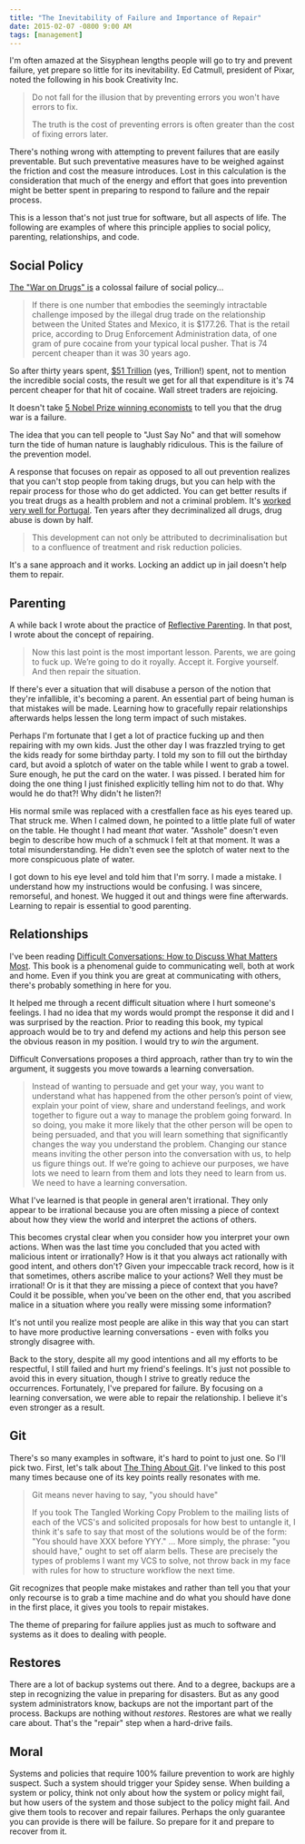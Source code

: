 ```yaml
---
title: "The Inevitability of Failure and Importance of Repair"
date: 2015-02-07 -0800 9:00 AM
tags: [management]
---
```


I'm often amazed at the Sisyphean lengths people will go to try and prevent failure, yet prepare so little for its inevitability. Ed Catmull, president of Pixar, noted the following in his book Creativity Inc.

> Do not fall for the illusion that by preventing errors you won't have errors to fix.  
>  
> The truth is the cost of preventing errors is often greater than the cost of fixing errors later.

There's nothing wrong with attempting to prevent failures that are easily preventable. But such preventative measures have to be weighed against the friction and cost the measure introduces. Lost in this calculation is the consideration that much of the energy and effort that goes into prevention might be better spent in preparing to respond to failure and the repair process.

This is a lesson that's not just true for software, but all aspects of life. The following are examples of where this principle applies to social policy, parenting, relationships, and code.

## Social Policy

[The "War on Drugs" is](http://www.nytimes.com/2012/07/04/business/in-rethinking-the-war-on-drugs-start-with-the-numbers.html?pagewanted=all&_r=0) a colossal failure of social policy...

> If there is one number that embodies the seemingly intractable challenge imposed by the illegal drug trade on the relationship between the United States and Mexico, it is $177.26. That is the retail price, according to Drug Enforcement Administration data, of one gram of pure cocaine from your typical local pusher. That is 74 percent cheaper than it was 30 years ago.

So after thirty years spent, [$51 Trillion](http://www.drugpolicy.org/drug-war-statistics) (yes, Trillion!) spent, not to mention the incredible social costs, the result we get for all that expenditure is it's 74 percent cheaper for that hit of cocaine. Wall street traders are rejoicing.

It doesn't take [5 Nobel Prize winning economists](http://www.alternet.org/drugs/5-nobel-prize-economists-call-end-failed-war-drugs) to tell you that the drug war is a failure.

The idea that you can tell people to "Just Say No" and that will somehow turn the tide of human nature is laughably ridiculous. This is the failure of the prevention model.

A response that focuses on repair as opposed to all out prevention realizes that you can't stop people from taking drugs, but you can help with the repair process for those who do get addicted. You can get better results if you treat drugs as a health problem and not a criminal problem. It's [worked very well for Portugal](http://www.forbes.com/sites/erikkain/2011/07/05/ten-years-after-decriminalization-drug-abuse-down-by-half-in-portugal/). Ten years after they  decriminalized all drugs, drug abuse is down by half.

> This development can not only be attributed to decriminalisation but to a confluence of treatment and risk reduction policies.

It's a sane approach and it works. Locking an addict up in jail doesn't help them to repair.

## Parenting

A while back I wrote about the practice of [Reflective Parenting](https://haacked.com/archive/2013/05/27/reflective-parenting.aspx/). In that post, I wrote about the concept of repairing.

> Now this last point is the most important lesson. Parents, we are going to fuck up. We’re going to do it royally. Accept it. Forgive yourself. And then repair the situation.

If there's ever a situation that will disabuse a person of the notion that they're infallible, it's becoming a parent. An essential part of being human is that mistakes will be made. Learning how to gracefully repair relationships afterwards helps lessen the long term impact of such mistakes.

Perhaps I'm fortunate that I get a lot of practice fucking up and then repairing with my own kids. Just the other day I was frazzled trying to get the kids ready for some birthday party. I told my son to fill out the birthday card, but avoid a splotch of water on the table while I went to grab a towel. Sure enough, he put the card on the water. I was pissed. I berated him for doing the one thing I just finished explicitly telling him not to do that. Why would he do that?! Why didn't he listen?!

His normal smile was replaced with a crestfallen face as his eyes teared up. That struck me. When I calmed down, he pointed to a little plate full of water on the table. He thought I had meant _that_ water. "Asshole" doesn't even begin to describe how much of a schmuck I felt at that moment. It was a total misunderstanding. He didn't even see the splotch of water next to the more conspicuous plate of water.

I got down to his eye level and told him that I'm sorry. I made a mistake. I understand how my instructions would be confusing. I was sincere, remorseful, and honest. We hugged it out and things were fine afterwards. Learning to repair is essential to good parenting.

## Relationships

I've been reading <a href="http://www.amazon.com/gp/product/014028852X/ref=as_li_tl?ie=UTF8&camp=1789&creative=390957&creativeASIN=014028852X&linkCode=as2&tag=youvebeenhaac-20&linkId=AQI5WFMVTHGOLSNB">Difficult Conversations: How to Discuss What Matters Most</a>. This book is a phenomenal guide to communicating well, both at work and home. Even if you think you are great at communicating with others, there's probably something in here for you.

It helped me through a recent difficult situation where I hurt someone's feelings. I had no idea that my words would prompt the response it did and I was surprised by the reaction. Prior to reading this book, my typical approach would be to try and defend my actions and help this person see the obvious reason in my position. I would try to _win_ the argument.

Difficult Conversations proposes a third approach, rather than try to win the argument, it suggests you move towards a learning conversation.

> Instead of wanting to persuade and get your way, you want to understand what has happened from the other person’s point of view, explain your point of view, share and understand feelings, and work together to figure out a way to manage the problem going forward. In so doing, you make it more likely that the other person will be open to being persuaded, and that you will learn something that significantly changes the way you understand the problem. Changing our stance means inviting the other person into the conversation with us, to help us figure things out. If we’re going to achieve our purposes, we have lots we need to learn from them and lots they need to learn from us. We need to have a learning conversation.

What I've learned is that people in general aren't irrational. They only appear to be irrational because you are often missing a piece of context about how they view the world and interpret the actions of others.

This becomes crystal clear when you consider how you interpret your own actions. When was the last time you concluded that you acted with malicious intent or irrationally? How is it that you always act rationally with good intent, and others don't? Given your impeccable track record, how is it that sometimes, others ascribe malice to your actions? Well they must be irrational! Or is it that they are missing a piece of context that you have? Could it be possible, when you've been on the other end, that you ascribed malice in a situation where you really were missing some information?

It's not until you realize most people are alike in this way that you can start to have more productive learning conversations - even with folks you strongly disagree with.

Back to the story, despite all my good intentions and all my efforts to be respectful, I still failed and hurt my friend's feelings. It's just not possible to avoid this in every situation, though I strive to greatly reduce the occurrences. Fortunately, I've prepared for failure. By focusing on a learning conversation, we were able to repair the relationship. I believe it's even stronger as a result.

## Git

There's so many examples in software, it's hard to point to just one. So I'll pick two. First, let's talk about [The Thing About Git](http://tomayko.com/writings/the-thing-about-git). I've linked to this post many times because one of its key points really resonates with me.

> Git means never having to say, "you should have"
>
> If you took The Tangled Working Copy Problem to the mailing lists of each of the VCS's and solicited proposals for how best to untangle it, I think it's safe to say that most of the solutions would be of the form: "You should have XXX before YYY."
> ...
> More simply, the phrase: "you should have," ought to set off alarm bells. These are precisely the types of problems I want my VCS to solve, not throw back in my face with rules for how to structure workflow the next time.

Git recognizes that people make mistakes and rather than tell you that your only recourse is to grab a time machine and do what you should have done in the first place, it gives you tools to repair mistakes.

The theme of preparing for failure applies just as much to software and systems as it does to dealing with people.

## Restores

There are a lot of backup systems out there. And to a degree, backups are a step in recognizing the value in preparing for disasters. But as any good system administrators know, backups are not the important part of the process. Backups are nothing without _restores_. Restores are what we really care about. That's the "repair" step when a hard-drive fails.

## Moral

Systems and policies that require 100% failure prevention to work are highly suspect. Such a system should trigger your Spidey sense. When building a system or policy, think not only about how the system or policy might fail, but how users of the system and those subject to the policy might fail. And give them tools to recover and repair failures. Perhaps the only guarantee you can provide is there will be failure. So prepare for it and prepare to recover from it.
